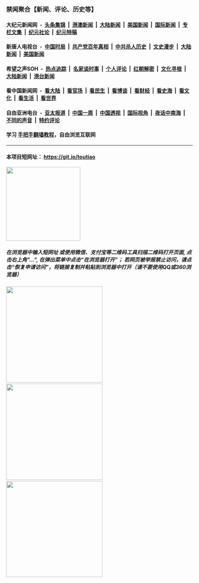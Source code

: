 ### 禁闻聚合【新闻、评论、历史等】

#### 大纪元新闻网 &nbsp;-&nbsp; [头条集锦](indexes/E头条集锦.md?t=02141411) &nbsp;|&nbsp; [港澳新闻](indexes/E港澳新闻.md?t=02141411)  &nbsp;|&nbsp; [大陆新闻](indexes/E大陆新闻.md?t=02141411) &nbsp;|&nbsp; [美国新闻](indexes/E美国新闻.md?t=02141411) &nbsp;|&nbsp; [国际新闻](indexes/E国际新闻.md?t=02141411) &nbsp;|&nbsp; [专栏文集](indexes/E专栏文集.md?t=02141411) &nbsp;|&nbsp; [纪元社论](indexes/E纪元社论.md?t=02141411) &nbsp;|&nbsp; [纪元特稿](indexes/E纪元特稿.md?t=02141411) 

#### 新唐人电视台 &nbsp;-&nbsp; [中国时局](indexes/N中国时局.md?t=02141411) &nbsp;|&nbsp; [共产党百年真相](indexes/N共产党百年真相.md?t=02141411) &nbsp;|&nbsp; [中共杀人历史](indexes/N中共杀人历史.md?t=02141411) &nbsp;|&nbsp; [文史漫步](indexes/N文史漫步.md?t=02141411) &nbsp;|&nbsp; [大陆新闻](indexes/N大陆新闻.md?t=02141411) &nbsp;|&nbsp; [美国新闻](indexes/N美国新闻.md?t=02141411)

#### 希望之声SOH &nbsp;-&nbsp; [热点追踪](indexes/H热点追踪.md?t=02141411) &nbsp;|&nbsp; [名家谈时事](indexes/H名家谈时事.md?t=02141411) &nbsp;|&nbsp; [个人评论](indexes/H个人评论.md?t=02141411)  &nbsp;|&nbsp; [红朝解密](indexes/H红朝解密.md?t=02141411) &nbsp;|&nbsp; [文化寻根](indexes/H文化寻根.md?t=02141411) &nbsp;|&nbsp; [大陆新闻](indexes/H大陆新闻.md?t=02141411) &nbsp;|&nbsp; [港台新闻](indexes/H港台新闻.md?t=02141411)

#### 看中国新闻网 &nbsp;-&nbsp; [看大陆](indexes/S看大陆.md?t=02141411) &nbsp;|&nbsp; [看官场](indexes/S看官场.md?t=02141411) &nbsp;|&nbsp; [看民生](indexes/S看民生.md?t=02141411)  &nbsp;|&nbsp; [看博谈](indexes/S看博谈.md?t=02141411) &nbsp;|&nbsp; [看财经](indexes/S看财经.md?t=02141411) &nbsp;|&nbsp; [看史海](indexes/S看史海.md?t=02141411) &nbsp;|&nbsp; [看文化](indexes/S看文化.md?t=02141411) &nbsp;|&nbsp; [看生活](indexes/S看生活.md?t=02141411) &nbsp;|&nbsp; [看世界](indexes/S看世界.md?t=02141411)

#### 自由亚洲电台 &nbsp;-&nbsp; [亚太报道](indexes/R亚太报道.md?t=02141411) &nbsp;|&nbsp; [中国一周](indexes/R中国一周.md?t=02141411) &nbsp;|&nbsp; [中国透视](indexes/R中国透视.md?t=02141411)  &nbsp;|&nbsp; [国际视角](indexes/R国际视角.md?t=02141411) &nbsp;|&nbsp; [夜话中南海](indexes/R夜话中南海.md?t=02141411) &nbsp;|&nbsp; [不同的声音](indexes/R不同的声音.md?t=02141411) &nbsp;|&nbsp; [特约评论](indexes/R特约评论.md?t=02141411)

#### 学习 [手把手翻墙教程](https://github.com/gfw-breaker/guides/wiki)，自由浏览互联网

----

#### 本项目短网址： https://git.io/toutiao
<img src="https://raw.githubusercontent.com/gfw-breaker/banned-news/master/scripts/img/qr.png" width="200px"/>  

##### 在浏览器中输入短网址 或使用微信、支付宝等二维码工具扫描二维码打开页面, 点击右上角"...", 在弹出菜单中点击“在浏览器打开”； 若网页被举报禁止访问，请点击“恢复申请访问”，将链接复制并粘贴到浏览器中打开（请不要使用QQ或360浏览器）

<img src="https://raw.githubusercontent.com/gfw-breaker/banned-news/master/scripts/img/1.png" width="260px"/> &nbsp; <img src="https://raw.githubusercontent.com/gfw-breaker/banned-news/master/scripts/img/2.png" width="260px"/> &nbsp; <img src="https://raw.githubusercontent.com/gfw-breaker/banned-news/master/scripts/img/3.png" width="260px"/>
